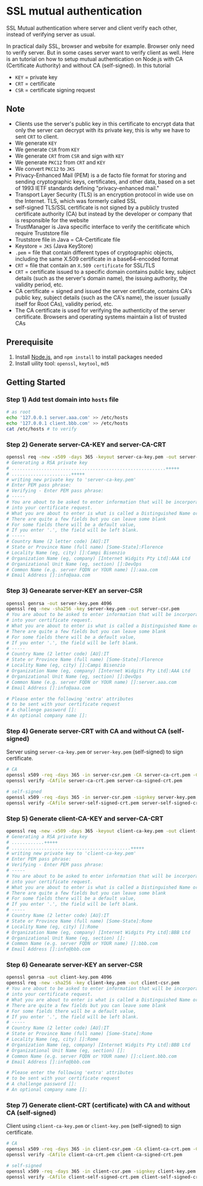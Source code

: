 # SSL mutual authentication

SSL Mutual authentication where server and client verify each other, instead of verifying server as usual.

In practical daily SSL, browser and website for example. Browser only need to verify server. But in some cases server want to verify client as well. Here is an tutorial on how to setup mutual authentication on Node.js with CA (Certificate Authority) and without CA (self-signed). In this tutorial
- `KEY` = private key
- `CRT` = certificate
- `CSR` = certificate signing request

## Note

- Clients use the server's public key in this certificate to encrypt data that only the server can decrypt with its private key, this is why we have to sent `CRT` to client.
- We generate `KEY`
- We generate `CSR` from `KEY`
- We generate `CRT` from `CSR` and sign with `KEY`
- We generate `PKC12` from `CRT` and `KEY`
- We convert `PKC12` to `JKS`
- Privacy-Enhanced Mail (PEM) is a de facto file format for storing and sending cryptographic keys, certificates, and other data, based on a set of 1993 IETF standards defining "privacy-enhanced mail."
- Transport Layer Security (TLS) is an encryption protocol in wide use on the Internet. TLS, which was formerly called SSL
- self-signed TLS/SSL certificate is not signed by a publicly trusted certificate authority (CA) but instead by the developer or company that is responsible for the website
- TrustManager is Java specific interface to verify the ceritificate which require Truststore file
- Truststore file in Java = CA-Certificate file
- Keystore = `JKS` (Java KeyStore)
- `.pem` = file that contain different types of cryptographic objects, including the same X.509 certificate in a base64-encoded format
- `CRT` = file that contain an `X.509 certificate` for SSL/TLS
- `CRT` = certificate issued to a specific domain contains public key, subject details (such as the server's domain name), the issuing authority, the validity period, etc.
- CA certificate = signed and issued the server certificate, contains CA's public key, subject details (such as the CA's name), the issuer (usually itself for Root CAs), validity period, etc.
- The CA certificate is used for verifying the authenticity of the server certificate. Browsers and operating systems maintain a list of trusted CAs

## Prerequisite

1. Install [Node.js](https://nodejs.org/en), and `npm install` to install packages needed
2. Install uility tool: `openssl`, `keytool`, `md5`

## Getting Started

### Step 1) Add test domain into `hosts` file

```bash
# as root
echo '127.0.0.1 server.aaa.com' >> /etc/hosts
echo '127.0.0.1 client.bbb.com' >> /etc/hosts
cat /etc/hosts # to verify
```

### Step 2) Generate server-CA-KEY and server-CA-CRT

```bash
openssl req -new -x509 -days 365 -keyout server-ca-key.pem -out server-ca-crt.pem # 123456
# Generating a RSA private key
# .........................................................+++++
# ......................+++++
# writing new private key to 'server-ca-key.pem'
# Enter PEM pass phrase:
# Verifying - Enter PEM pass phrase:
# -----
# You are about to be asked to enter information that will be incorporated
# into your certificate request.
# What you are about to enter is what is called a Distinguished Name or a DN.
# There are quite a few fields but you can leave some blank
# For some fields there will be a default value,
# If you enter '.', the field will be left blank.
# -----
# Country Name (2 letter code) [AU]:IT
# State or Province Name (full name) [Some-State]:Florence
# Locality Name (eg, city) []:Campi Bisenzio
# Organization Name (eg, company) [Internet Widgits Pty Ltd]:AAA Ltd
# Organizational Unit Name (eg, section) []:DevOps
# Common Name (e.g. server FQDN or YOUR name) []:aaa.com
# Email Address []:info@aaa.com
```

### Step 3) Genearate server-KEY an server-CSR

```bash
openssl genrsa -out server-key.pem 4096
openssl req -new -sha256 -key server-key.pem -out server-csr.pem
# You are about to be asked to enter information that will be incorporated
# into your certificate request.
# What you are about to enter is what is called a Distinguished Name or a DN.
# There are quite a few fields but you can leave some blank
# For some fields there will be a default value,
# If you enter '.', the field will be left blank.
# -----
# Country Name (2 letter code) [AU]:IT
# State or Province Name (full name) [Some-State]:Florence
# Locality Name (eg, city) []:Campi Bisenzio
# Organization Name (eg, company) [Internet Widgits Pty Ltd]:AAA Ltd
# Organizational Unit Name (eg, section) []:DevOps
# Common Name (e.g. server FQDN or YOUR name) []:server.aaa.com
# Email Address []:info@aaa.com

# Please enter the following 'extra' attributes
# to be sent with your certificate request
# A challenge password []:
# An optional company name []:
```

### Step 4) Generate server-CRT with CA and without CA (self-signed)

Server using `server-ca-key.pem` or `server-key.pem` (self-signed) to sign certificate.

```bash
# CA
openssl x509 -req -days 365 -in server-csr.pem -CA server-ca-crt.pem -CAkey server-ca-key.pem -CAcreateserial -out server-ca-signed-crt.pem
openssl verify -CAfile server-ca-crt.pem server-ca-signed-crt.pem

# self-signed
openssl x509 -req -days 365 -in server-csr.pem -signkey server-key.pem -out server-self-signed-crt.pem
openssl verify -CAfile server-self-signed-crt.pem server-self-signed-crt.pem
```

### Step 5) Generate client-CA-KEY and server-CA-CRT

```bash
openssl req -new -x509 -days 365 -keyout client-ca-key.pem -out client-ca-crt.pem
# Generating a RSA private key
# ............+++++
# ............................................+++++
# writing new private key to 'client-ca-key.pem'
# Enter PEM pass phrase:
# Verifying - Enter PEM pass phrase:
# -----
# You are about to be asked to enter information that will be incorporated
# into your certificate request.
# What you are about to enter is what is called a Distinguished Name or a DN.
# There are quite a few fields but you can leave some blank
# For some fields there will be a default value,
# If you enter '.', the field will be left blank.
# -----
# Country Name (2 letter code) [AU]:IT
# State or Province Name (full name) [Some-State]:Rome
# Locality Name (eg, city) []:Rome
# Organization Name (eg, company) [Internet Widgits Pty Ltd]:BBB Ltd
# Organizational Unit Name (eg, section) []:
# Common Name (e.g. server FQDN or YOUR name) []:bbb.com
# Email Address []:info@bbb.com
```

### Step 6) Genearate server-KEY an server-CSR

```bash
openssl genrsa -out client-key.pem 4096
openssl req -new -sha256 -key client-key.pem -out client-csr.pem
# You are about to be asked to enter information that will be incorporated
# into your certificate request.
# What you are about to enter is what is called a Distinguished Name or a DN.
# There are quite a few fields but you can leave some blank
# For some fields there will be a default value,
# If you enter '.', the field will be left blank.
# -----
# Country Name (2 letter code) [AU]:IT
# State or Province Name (full name) [Some-State]:Rome
# Locality Name (eg, city) []:Rome
# Organization Name (eg, company) [Internet Widgits Pty Ltd]:BBB Ltd
# Organizational Unit Name (eg, section) []:
# Common Name (e.g. server FQDN or YOUR name) []:client.bbb.com
# Email Address []:info@bbb.com

# Please enter the following 'extra' attributes
# to be sent with your certificate request
# A challenge password []:
# An optional company name []:
```

### Step 7) Generate client-CRT (certificate) with CA and without CA (self-signed)

Client using `client-ca-key.pem` or `client-key.pem` (self-signed) to sign certificate.

```bash
# CA
openssl x509 -req -days 365 -in client-csr.pem -CA client-ca-crt.pem -CAkey client-ca-key.pem -CAcreateserial -out client-ca-signed-crt.pem
openssl verify -CAfile client-ca-crt.pem client-ca-signed-crt.pem

# self-signed
openssl x509 -req -days 365 -in client-csr.pem -signkey client-key.pem -out client-self-signed-crt.pem
openssl verify -CAfile client-self-signed-crt.pem client-self-signed-crt.pem
```

